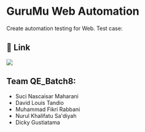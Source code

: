 # GuruMu Web Automation
Create automation testing for Web. Test case:

## 🔗 Link
<p>
    <a href="https://docs.google.com/spreadsheets/d/1Kg8dDKjBzhwlkfl451ZoAEAidEMkXQqVzcSYILJjGOI/edit#gid=1600377082" target="blank"><img src="https://img.shields.io/badge/-spread%20sheet-181717?style=for-the-badge&logo=microsoft-excel" /></a>
</p>

## Team QE_Batch8:
* Suci Nascaisar Maharani
* David Louis Tandio
* Muhammad Fikri Rabbani
* Nurul Khalifatu Sa'diyah
* Dicky Gustiatama
 
